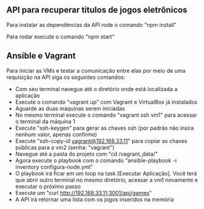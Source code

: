 ## API para recuperar títulos de jogos eletrônicos

Para instalar as dependências da API rode o comando "npm install"

Para rodar execute o comando "npm start"

## Ansible e Vagrant 

Para iniciar as VMs e testar a comunicação entre elas por meio de uma requisição na API siga os seguintes comandos:

- Com seu terminal navegue até o diretório onde está localizada a aplicação
- Execute o comando "vagrant up" com Vagrant e VirtualBox já instalados
- Aguarde as duas máquinas serem iniciadas
- No mesmo terminal execute o comando "vagrant ssh vm1" para acessar o terminal da máquina 1
- Execute "ssh-keygen" para gerar as chaves ssh (por padrão não insira nenhum valor, apenas confirme)
- Execute "ssh-copy-id vagrant@192.168.33.11" para copiar as chaves públicas para a vm2 (senha: "vagrant")
- Navegue até a pasta do projeto com "cd /vagrant_data/"
- Agora execute o playbook com o comando "ansible-playbook -i inventory configura-node.yml"
- O playbook irá ficar em um loop na task [Executar Aplicação]. Você terá que abrir outro terminal no mesmo
diretório, acessar a vm1 novamente e executar o próximo passo
- Execute um "curl http://192.168.33.11:3001/api/games"
- A API irá retornar uma lista com os jogos inseridos na memória
